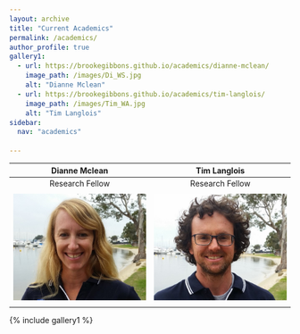```yaml
---
layout: archive
title: "Current Academics"
permalink: /academics/
author_profile: true
gallery1:
  - url: https://brookegibbons.github.io/academics/dianne-mclean/
    image_path: /images/Di_WS.jpg
    alt: "Dianne Mclean"
  - url: https://brookegibbons.github.io/academics/tim-langlois/
    image_path: /images/Tim_WA.jpg
    alt: "Tim Langlois"
sidebar:
  nav: "academics"

---
```

 **Dianne Mclean**  | **Tim Langlois**
:------------------:|:-----------------:
Research Fellow     |   Research Fellow
<a href="https://brookegibbons.github.io/academics/dianne-mclean/"><img src='/images/Di_WS.jpg' vspace="5"></a>|<a href="https://brookegibbons.github.io/academics/tim-langlois/"><img src='/images/Tim_WA.jpg' vspace="5"></a>



{% include gallery1 %}
